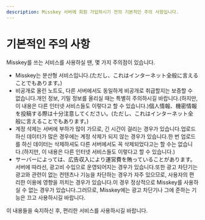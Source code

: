 ```yaml
---
description: Misskey 서버에 회원 가입하시기 전의 기본적인 주의 사항입니다.
---
```


# 기본적인 주의 사항

Misskey를 쓰는 서비스를 사용하실 땐, 몇 가지 주의점이 있습니다.

- Misskey는 분산형 서비스입니다.(ただし、これはインターネット全般に言えることでもあります。)
- 비공개로 올린 노트도, 다른 서버에서도 동일하게 비공개로 취급할지는 보증할 수 없습니다.개인 정보, 기밀 정보를 올리실 때는 특별히 주의하시길 바랍니다.(하지만, 이 내용은 다른 인터넷 서비스들도 이렇다고 할 수 있습니다.)個人情報、機密情報を投稿する際は十分注意してください。(ただし、これはインターネット全般に言えることでもあります。)
- 계정 삭제는 서버에 부하가 많이 가므로, 긴 시간이 걸리는 경우가 있습니다.업로드하신 데이터가 많은 경우에는 계정 삭제가 되지 않는 경우가 있습니다.한 번 업로드를 하신 데이터는 삭제하셔도 다른 서버에서도 꼭 삭제되었다고는 할 수는 없습니다.(하지만, 이 내용은 다른 인터넷 서비스들도 이렇다고 할 수 있습니다.)
- サーバーによっては、広告収入により運営費を賄っていることがあります。서버에 따라선, 광고비 수입으로 운영되어지는 경우가 있습니다.또한 광고 차단기는 광고와 관련이 없는 컨텐츠나 기능을 차단하는 경우가 자주 있으므로, 사용자의 편리한 이용에 영향을 끼치는 경우가 있습니다.이 경우 정상적으로 Misskey를 사용하실 수 없는 경우가 있습니다.그러므로, Misskey에는 광고 차단기나 그에 준하는 기능은 끄고 사용하시길 바랍니다.

이 내용들을 숙지하신 후, 편리한 서비스를 사용하시길 바랍니다.

